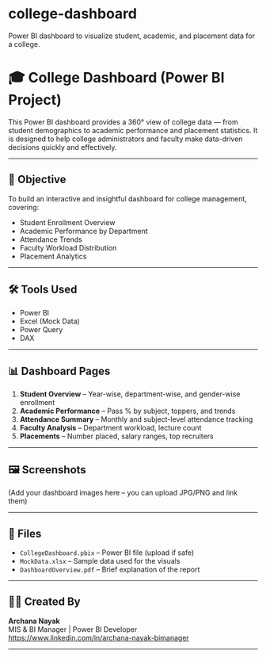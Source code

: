 # college-dashboard
Power BI dashboard to visualize student, academic, and placement data for a college.
# 🎓 College Dashboard (Power BI Project)

This Power BI dashboard provides a 360° view of college data — from student demographics to academic performance and placement statistics. It is designed to help college administrators and faculty make data-driven decisions quickly and effectively.

---

## 🧭 Objective

To build an interactive and insightful dashboard for college management, covering:
- Student Enrollment Overview
- Academic Performance by Department
- Attendance Trends
- Faculty Workload Distribution
- Placement Analytics

---

## 🛠️ Tools Used

- Power BI
- Excel (Mock Data)
- Power Query
- DAX

---

## 📊 Dashboard Pages

1. **Student Overview** – Year-wise, department-wise, and gender-wise enrollment
2. **Academic Performance** – Pass % by subject, toppers, and trends
3. **Attendance Summary** – Monthly and subject-level attendance tracking
4. **Faculty Analysis** – Department workload, lecture count
5. **Placements** – Number placed, salary ranges, top recruiters

---

## 🖼️ Screenshots

(Add your dashboard images here – you can upload JPG/PNG and link them)

---

## 📁 Files

- `CollegeDashboard.pbix` – Power BI file (upload if safe)
- `MockData.xlsx` – Sample data used for the visuals
- `DashboardOverview.pdf` – Brief explanation of the report

---

## 🙋‍♀️ Created By

**Archana Nayak**  
MIS & BI Manager | Power BI Developer  
https://www.linkedin.com/in/archana-nayak-bimanager

---

